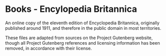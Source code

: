 Books - Encylopedia Britannica
==============================

An online copy of the eleventh edition of Encyclopedia Britannica,
originally published around 1911, and therefore in the public domain
in most territories.

These files are adapted from sources on the Project Gutenberg website,
though all Project Gutenberg references and licensing information has been
removed, in accordance with their license.